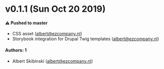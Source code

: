 # v0.1.1 (Sun Oct 20 2019)

#### ⚠️  Pushed to master

- CSS asset  (albert@ezcompany.nl)
- Storybook integration for Drupal Twig templates  (albert@ezcompany.nl)

#### Authors: 1

- Albert Skibinski (albert@ezcompany.nl)